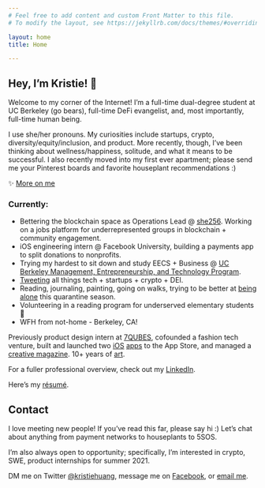 ```yaml
---
# Feel free to add content and custom Front Matter to this file.
# To modify the layout, see https://jekyllrb.com/docs/themes/#overriding-theme-defaults

layout: home
title: Home

---
```


## Hey, I’m Kristie! 👋
Welcome to my corner of the Internet! I’m a full-time dual-degree student at UC Berkeley (go bears), full-time DeFi evangelist, and, most importantly, full-time human being.

I use she/her pronouns. My curiosities include startups, crypto, diversity/equity/inclusion, and product. More recently, though, I’ve been thinking about wellness/happiness, solitude, and what it means to be successful. I also recently moved into my first ever apartment; please send me your Pinterest boards and favorite houseplant recommendations :)


✨ [More on me](/more-on-me)

### Currently:
* Bettering the blockchain space as Operations Lead @ [she256][#she256]. Working on a jobs platform for underrepresented groups in blockchain + community engagement.
* iOS engineering intern @ Facebook University, building a payments app to split donations to nonprofits.
* Trying my hardest to sit down and study EECS + Business @ [UC Berkeley Management, Entrepreneurship, and Technology Program](http://met.berkeley.edu/).
* [Tweeting](https://twitter.com/kristiehuang) all things tech + startups + crypto + DEI.
* Reading, journaling, painting, going on walks, trying to be better at [being alone](https://www.ankit.fyi/being-alone) this quarantine season.
* Volunteering in a reading program for underserved elementary students 🥰
* WFH from not-home - Berkeley, CA!

Previously product design intern at [7QUBES](https://www.7qubes.com/our-work/pay8fwd), cofounded a fashion tech venture, built and launched two [iOS](http://tinyurl.com/cloudcloset) [apps](http://tinyurl.com/airtimeevents) to the App Store, and managed a [creative magazine](https://issuu.com/pandorasbox.gunn). 10+ years of [art](https://www.behance.net/gallery/72001185/Kristie-Huang-Art-Portfolio).

For a fuller professional overview, check out my [LinkedIn](https://www.linkedin.com/in/kristie-huang/).

Here’s my [résumé](https://drive.google.com/file/d/0B2rlie9ZaAG4UjcyVTJ3b2xiZzA/view).

## Contact
I love meeting new people! If you’ve read this far, please say hi :) Let’s chat about anything from payment networks to houseplants to 5SOS.

I’m also always open to opportunity; specifically, I’m interested in crypto, SWE, product internships for summer 2021.

DM me on Twitter [@kristiehuang](https://twitter.com/kristiehuang), message me on [Facebook](https://www.facebook.com/kristiehhh), or [email me](mailto:kristiehuang01@gmail.com).

[#she256]: http://she256.org/

